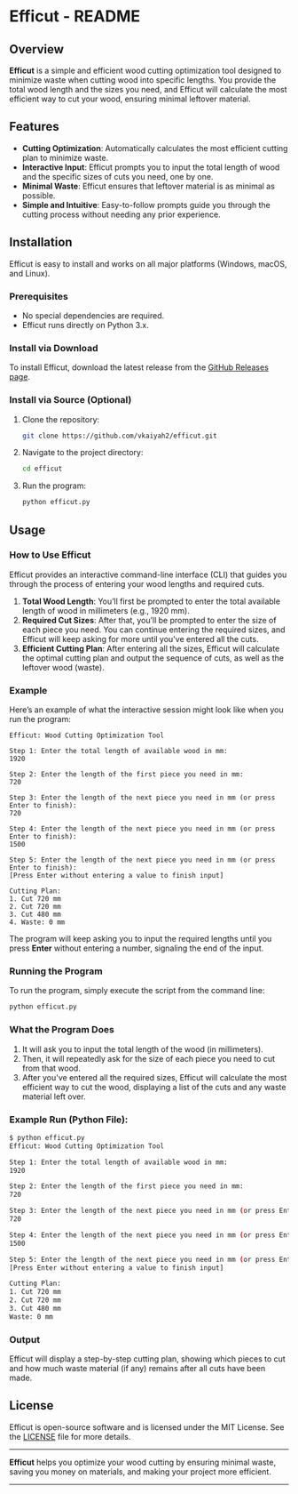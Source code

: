 # Efficut - README

## Overview

**Efficut** is a simple and efficient wood cutting optimization tool designed to minimize waste when cutting wood into specific lengths. You provide the total wood length and the sizes you need, and Efficut will calculate the most efficient way to cut your wood, ensuring minimal leftover material.

## Features

- **Cutting Optimization**: Automatically calculates the most efficient cutting plan to minimize waste.
- **Interactive Input**: Efficut prompts you to input the total length of wood and the specific sizes of cuts you need, one by one.
- **Minimal Waste**: Efficut ensures that leftover material is as minimal as possible.
- **Simple and Intuitive**: Easy-to-follow prompts guide you through the cutting process without needing any prior experience.

## Installation

Efficut is easy to install and works on all major platforms (Windows, macOS, and Linux).

### Prerequisites

- No special dependencies are required.
- Efficut runs directly on Python 3.x.

### Install via Download

To install Efficut, download the latest release from the [GitHub Releases page](https://github.com/vkaiyah2/efficut/releases).

### Install via Source (Optional)

1. Clone the repository:
   ```bash
   git clone https://github.com/vkaiyah2/efficut.git
   ```
2. Navigate to the project directory:
   ```bash
   cd efficut
   ```
3. Run the program:
   ```bash
   python efficut.py
   ```

## Usage

### How to Use Efficut

Efficut provides an interactive command-line interface (CLI) that guides you through the process of entering your wood lengths and required cuts.

1. **Total Wood Length**: You’ll first be prompted to enter the total available length of wood in millimeters (e.g., 1920 mm).
2. **Required Cut Sizes**: After that, you’ll be prompted to enter the size of each piece you need. You can continue entering the required sizes, and Efficut will keep asking for more until you've entered all the cuts.
3. **Efficient Cutting Plan**: After entering all the sizes, Efficut will calculate the optimal cutting plan and output the sequence of cuts, as well as the leftover wood (waste).

### Example

Here’s an example of what the interactive session might look like when you run the program:

```
Efficut: Wood Cutting Optimization Tool

Step 1: Enter the total length of available wood in mm:
1920

Step 2: Enter the length of the first piece you need in mm:
720

Step 3: Enter the length of the next piece you need in mm (or press Enter to finish):
720

Step 4: Enter the length of the next piece you need in mm (or press Enter to finish):
1500

Step 5: Enter the length of the next piece you need in mm (or press Enter to finish):
[Press Enter without entering a value to finish input]

Cutting Plan:
1. Cut 720 mm
2. Cut 720 mm
3. Cut 480 mm
4. Waste: 0 mm
```

The program will keep asking you to input the required lengths until you press **Enter** without entering a number, signaling the end of the input.

### Running the Program

To run the program, simply execute the script from the command line:

```bash
python efficut.py
```

### What the Program Does

1. It will ask you to input the total length of the wood (in millimeters).
2. Then, it will repeatedly ask for the size of each piece you need to cut from that wood.
3. After you've entered all the required sizes, Efficut will calculate the most efficient way to cut the wood, displaying a list of the cuts and any waste material left over.

### Example Run (Python File):

```bash
$ python efficut.py
Efficut: Wood Cutting Optimization Tool

Step 1: Enter the total length of available wood in mm:
1920

Step 2: Enter the length of the first piece you need in mm:
720

Step 3: Enter the length of the next piece you need in mm (or press Enter to finish):
720

Step 4: Enter the length of the next piece you need in mm (or press Enter to finish):
1500

Step 5: Enter the length of the next piece you need in mm (or press Enter to finish):
[Press Enter without entering a value to finish input]

Cutting Plan:
1. Cut 720 mm
2. Cut 720 mm
3. Cut 480 mm
Waste: 0 mm
```

### Output

Efficut will display a step-by-step cutting plan, showing which pieces to cut and how much waste material (if any) remains after all cuts have been made.

## License

Efficut is open-source software and is licensed under the MIT License. See the [LICENSE](LICENSE) file for more details.

---

**Efficut** helps you optimize your wood cutting by ensuring minimal waste, saving you money on materials, and making your project more efficient.

---

